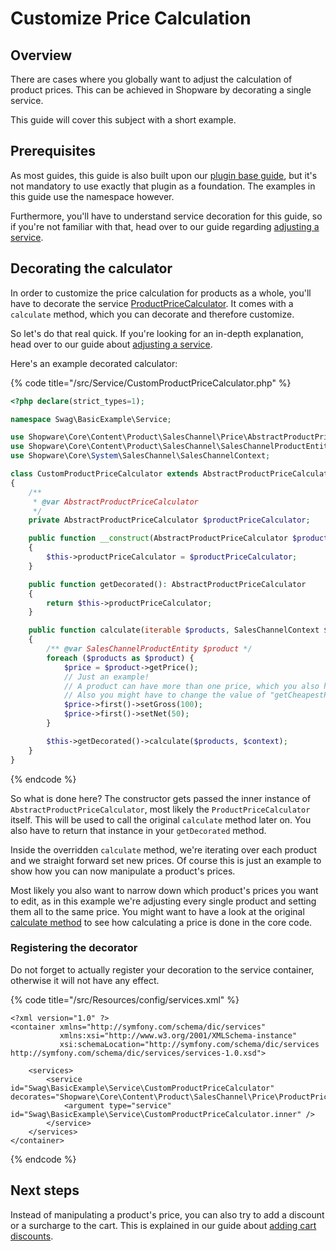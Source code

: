 # Customize Price Calculation

## Overview

There are cases where you globally want to adjust the calculation of product prices. This can be achieved in Shopware by decorating a single service.

This guide will cover this subject with a short example.

## Prerequisites

As most guides, this guide is also built upon our [plugin base guide](../../plugin-base-guide.md), but it's not mandatory to use exactly that plugin as a foundation. The examples in this guide use the namespace however.

Furthermore, you'll have to understand service decoration for this guide, so if you're not familiar with that, head over to our guide regarding [adjusting a service](../../plugin-fundamentals/adjusting-service.md).

## Decorating the calculator

In order to customize the price calculation for products as a whole, you'll have to decorate the service [ProductPriceCalculator](https://github.com/shopware/platform/blob/trunk/src/Core/Content/Product/SalesChannel/Price/ProductPriceCalculator.php). It comes with a `calculate` method, which you can decorate and therefore customize.

So let's do that real quick. If you're looking for an in-depth explanation, head over to our guide about [adjusting a service](../../plugin-fundamentals/adjusting-service.md).

Here's an example decorated calculator:

{% code title="<plugin root>/src/Service/CustomProductPriceCalculator.php" %}

```php
<?php declare(strict_types=1);

namespace Swag\BasicExample\Service;

use Shopware\Core\Content\Product\SalesChannel\Price\AbstractProductPriceCalculator;
use Shopware\Core\Content\Product\SalesChannel\SalesChannelProductEntity;
use Shopware\Core\System\SalesChannel\SalesChannelContext;

class CustomProductPriceCalculator extends AbstractProductPriceCalculator
{
    /**
     * @var AbstractProductPriceCalculator
     */
    private AbstractProductPriceCalculator $productPriceCalculator;

    public function __construct(AbstractProductPriceCalculator $productPriceCalculator)
    {
        $this->productPriceCalculator = $productPriceCalculator;
    }

    public function getDecorated(): AbstractProductPriceCalculator
    {
        return $this->productPriceCalculator;
    }

    public function calculate(iterable $products, SalesChannelContext $context): void
    {
        /** @var SalesChannelProductEntity $product */
        foreach ($products as $product) {
            $price = $product->getPrice();
            // Just an example!
            // A product can have more than one price, which you also have to consider.
            // Also you might have to change the value of "getCheapestPrice"!
            $price->first()->setGross(100);
            $price->first()->setNet(50);
        }

        $this->getDecorated()->calculate($products, $context);
    }
}
```

{% endcode %}

So what is done here? The constructor gets passed the inner instance of `AbstractProductPriceCalculator`, most likely the `ProductPriceCalculator` itself. This will be used to call the original `calculate` method later on. You also have to return that instance in your `getDecorated` method.

Inside the overridden `calculate` method, we're iterating over each product and we straight forward set new prices. Of course this is just an example to show how you can now manipulate a product's prices.

Most likely you also want to narrow down which product's prices you want to edit, as in this example we're adjusting every single product and setting them all to the same price. You might want to have a look at the original [calculate method](https://github.com/shopware/platform/blob/trunk/src/Core/Content/Product/SalesChannel/Price/ProductPriceCalculator.php#L45-L58) to see how calculating a price is done in the core code.

### Registering the decorator

Do not forget to actually register your decoration to the service container, otherwise it will not have any effect.

{% code title="<plugin root>/src/Resources/config/services.xml" %}

```markup
<?xml version="1.0" ?>
<container xmlns="http://symfony.com/schema/dic/services"
           xmlns:xsi="http://www.w3.org/2001/XMLSchema-instance"
           xsi:schemaLocation="http://symfony.com/schema/dic/services http://symfony.com/schema/dic/services/services-1.0.xsd">

    <services>
        <service id="Swag\BasicExample\Service\CustomProductPriceCalculator" decorates="Shopware\Core\Content\Product\SalesChannel\Price\ProductPriceCalculator">
            <argument type="service" id="Swag\BasicExample\Service\CustomProductPriceCalculator.inner" />
        </service>
    </services>
</container>
```

{% endcode %}

## Next steps

Instead of manipulating a product's price, you can also try to add a discount or a surcharge to the cart. This is explained in our guide about [adding cart discounts](add-cart-discounts.md).
